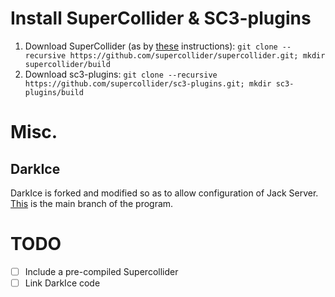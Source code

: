 # Install SuperCollider & SC3-plugins 
1. Download SuperCollider (as by [these](https://github.com/supercollider/supercollider/wiki/Installing-SuperCollider-from-source-on-Ubuntu) instructions):
`git clone --recursive https://github.com/supercollider/supercollider.git; mkdir supercollider/build` 
1. Download sc3-plugins:
`git clone --recursive https://github.com/supercollider/sc3-plugins.git; mkdir sc3-plugins/build`

# Misc.
## DarkIce
DarkIce is forked and modified so as to allow configuration of Jack Server. [This](https://github.com/rafael2k/darkice) is the main branch of the program.

# TODO
- [ ] Include a pre-compiled Supercollider 
- [ ] Link DarkIce code 